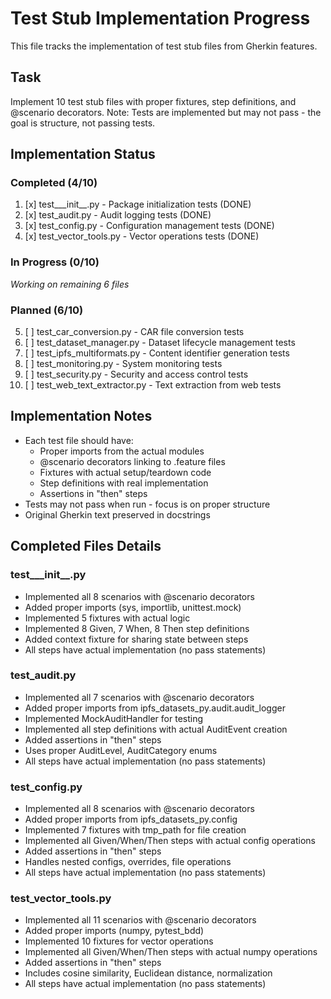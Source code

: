 # Test Stub Implementation Progress

This file tracks the implementation of test stub files from Gherkin features.

## Task
Implement 10 test stub files with proper fixtures, step definitions, and @scenario decorators.
Note: Tests are implemented but may not pass - the goal is structure, not passing tests.

## Implementation Status

### Completed (4/10)
1. [x] test___init__.py - Package initialization tests (DONE)
2. [x] test_audit.py - Audit logging tests (DONE)
3. [x] test_config.py - Configuration management tests (DONE)
4. [x] test_vector_tools.py - Vector operations tests (DONE)

### In Progress (0/10)
_Working on remaining 6 files_

### Planned (6/10)
5. [ ] test_car_conversion.py - CAR file conversion tests
6. [ ] test_dataset_manager.py - Dataset lifecycle management tests
7. [ ] test_ipfs_multiformats.py - Content identifier generation tests
8. [ ] test_monitoring.py - System monitoring tests
9. [ ] test_security.py - Security and access control tests
10. [ ] test_web_text_extractor.py - Text extraction from web tests

## Implementation Notes
- Each test file should have:
  - Proper imports from the actual modules
  - @scenario decorators linking to .feature files
  - Fixtures with actual setup/teardown code
  - Step definitions with real implementation
  - Assertions in "then" steps
- Tests may not pass when run - focus is on proper structure
- Original Gherkin text preserved in docstrings

## Completed Files Details

### test___init__.py
- Implemented all 8 scenarios with @scenario decorators
- Added proper imports (sys, importlib, unittest.mock)
- Implemented 5 fixtures with actual logic
- Implemented 8 Given, 7 When, 8 Then step definitions
- Added context fixture for sharing state between steps
- All steps have actual implementation (no pass statements)

### test_audit.py  
- Implemented all 7 scenarios with @scenario decorators
- Added proper imports from ipfs_datasets_py.audit.audit_logger
- Implemented MockAuditHandler for testing
- Implemented all step definitions with actual AuditEvent creation
- Added assertions in "then" steps
- Uses proper AuditLevel, AuditCategory enums
- All steps have actual implementation (no pass statements)

### test_config.py
- Implemented all 8 scenarios with @scenario decorators
- Added proper imports from ipfs_datasets_py.config
- Implemented 7 fixtures with tmp_path for file creation
- Implemented all Given/When/Then steps with actual config operations
- Added assertions in "then" steps
- Handles nested configs, overrides, file operations
- All steps have actual implementation (no pass statements)

### test_vector_tools.py
- Implemented all 11 scenarios with @scenario decorators
- Added proper imports (numpy, pytest_bdd)
- Implemented 10 fixtures for vector operations
- Implemented all Given/When/Then steps with actual numpy operations
- Added assertions in "then" steps
- Includes cosine similarity, Euclidean distance, normalization
- All steps have actual implementation (no pass statements)
